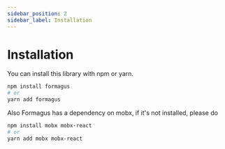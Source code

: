 ```yaml
---
sidebar_position: 2
sidebar_label: Installation
---
```


# Installation

You can install this library with npm or yarn.

```sh
npm install formagus
# or
yarn add formagus
```

Also Formagus has a dependency on mobx, if it's not installed, please do

```sh
npm install mobx mobx-react
# or
yarn add mobx mobx-react
```
